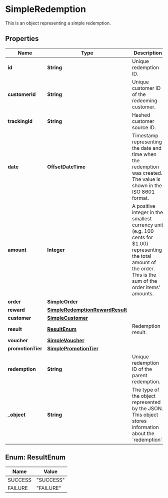 

# SimpleRedemption

This is an object representing a simple redemption.

## Properties

| Name | Type | Description | Notes |
|------------ | ------------- | ------------- | -------------|
|**id** | **String** | Unique redemption ID. |  [optional] |
|**customerId** | **String** | Unique customer ID of the redeeming customer. |  [optional] |
|**trackingId** | **String** | Hashed customer source ID. |  [optional] |
|**date** | **OffsetDateTime** | Timestamp representing the date and time when the redemption was created. The value is shown in the ISO 8601 format. |  [optional] |
|**amount** | **Integer** | A positive integer in the smallest currency unit (e.g. 100 cents for $1.00) representing the total amount of the order. This is the sum of the order items&#39; amounts. |  [optional] |
|**order** | [**SimpleOrder**](SimpleOrder.md) |  |  [optional] |
|**reward** | [**SimpleRedemptionRewardResult**](SimpleRedemptionRewardResult.md) |  |  [optional] |
|**customer** | [**SimpleCustomer**](SimpleCustomer.md) |  |  [optional] |
|**result** | [**ResultEnum**](#ResultEnum) | Redemption result. |  [optional] |
|**voucher** | [**SimpleVoucher**](SimpleVoucher.md) |  |  [optional] |
|**promotionTier** | [**SimplePromotionTier**](SimplePromotionTier.md) |  |  [optional] |
|**redemption** | **String** | Unique redemption ID of the parent redemption. |  [optional] |
|**_object** | **String** | The type of the object represented by the JSON. This object stores information about the &#x60;redemption&#x60;. |  [optional] |



## Enum: ResultEnum

| Name | Value |
|---- | -----|
| SUCCESS | &quot;SUCCESS&quot; |
| FAILURE | &quot;FAILURE&quot; |



